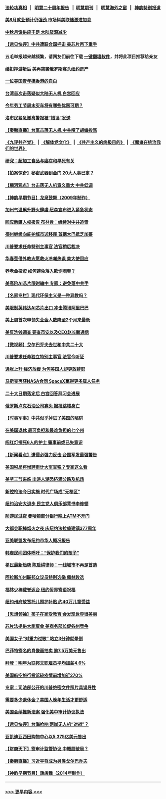 #### [法轮功真相](https://github.com/gfw-breaker/truth/blob/master/README.md?t=0) &nbsp;&nbsp;|&nbsp;&nbsp; [明慧二十周年报告](https://github.com/gfw-breaker/mh-reports/blob/master/README.md?t=0) &nbsp;&nbsp;|&nbsp;&nbsp;[明慧期刊](https://github.com/gfw-breaker/mh-qikan) &nbsp;&nbsp;|&nbsp;&nbsp; [明慧海外之窗](https://github.com/gfw-breaker/mh-news/blob/master/README.md?t=0) &nbsp;&nbsp;|&nbsp;&nbsp; [神韵特别报道](https://github.com/gfw-breaker/mh-news/blob/master/shenyun.md?t=0)
#### [美8月就业预计仍强劲 市场料美联储激进加息](../pages/nsc412/n13815752.md?t=09021201) 
#### [中秋月饼供应丰足 大陆货源减少](../pages/nsc412/n13815795.md?t=09021201) 
#### [【远见快评】中共遭联合国抨击 美芯片再下重手](../pages/nsc412/n13815733.md?t=09021201) 
#### 五毛举报越来越频繁，请网友们前往下载 [一键翻墙软件](https://github.com/gfw-breaker/ssr-accounts)，并将此项目推荐给亲友
#### [继扣押游艇后 美再突袭俄罗斯寡头纽约房产](../pages/nsc412/n13815704.md?t=09021201) 
#### [一位美国青年撑香港的自白](../pages/nsc412/n13815777.md?t=09021201) 
#### [台湾首次击落疑似大陆无人机 白宫回应](../pages/nsc412/n13815711.md?t=09021201) 
#### [今年劳工节周末买车将有哪些优惠可期？](../pages/nsc412/n13815745.md?t=09021201) 
#### [洛市民紧急撤离警报被“错误”发送](../pages/nsc412/n13815757.md?t=09021201) 
#### [【秦鹏直播】台军击落无人机 中共哑了胡编挨骂](../pages/nsc412/n13815720.md?t=09021201) 
#### [《九评共产党》](https://github.com/begood0513/9ping.md/blob/master/README.md) &nbsp;|&nbsp; [《解体党文化》](../../../../jtdwh.md/blob/master/README.md)  &nbsp;|&nbsp; [《共产主义的终极目的》](../../../../gczydzjmd.md/blob/master/README.md) &nbsp;|&nbsp; [《魔鬼在统治我们的世界》](../../../../mgztzwmdsj.md/blob/master/README.md) 
#### [研究：超加工食品与癌症和早死有关](../pages/nsc412/n13815715.md?t=09021201) 
#### [【拍案惊奇】秘密武器到金门 20大人事已定？](../pages/nsc412/n13815526.md?t=09021201) 
#### [【横河观点】台击落无人机意义重大 中共低调](../pages/nsc412/n13815703.md?t=09021201) 
#### [【神韵早期节目】龙泉鼓舞（2009年制作）](../pages/nsc412/n13815646.md?t=09021201) 
#### [加州气温飙升野火肆虐 纽森宣布进入紧急状态](../pages/nsc412/n13815670.md?t=09021201) 
#### [回应新疆人权报告 布林肯：继续对中共追责](../pages/nsc412/n13815660.md?t=09021201) 
#### [德州继续向庇护城市送移民 首辆大巴抵芝加哥](../pages/nsc412/n13815610.md?t=09021201) 
#### [川普要求任命特别主事官 法官稍后裁决](../pages/nsc412/n13815647.md?t=09021201) 
#### [华春莹借外教志愿救火冷嘲热讽 美大使回应](../pages/nsc412/n13815600.md?t=09021201) 
#### [养老金投资 如何避免落入欺诈圈套？](../pages/nsc412/n13815645.md?t=09021201) 
#### [美高阶AI芯片限时输中 专家：避免落中共手](../pages/nsc412/n13815622.md?t=09021201) 
#### [【名家专栏】现代环保主义是一种异教吗？](../pages/nsc412/n13815457.md?t=09021201) 
#### [美限制英伟达AI芯片出口 冲击腾讯阿里巴巴](../pages/nsc412/n13815585.md?t=09021201) 
#### [美上周首次申领失业金人数降至2个月来最低](../pages/nsc412/n13815569.md?t=09021201) 
#### [美反洗钱调查 要查币安以及CEO赵长鹏通信](../pages/nsc412/n13815597.md?t=09021201) 
#### [【微视频】戈尔巴乔夫去世和中共二十大](../pages/nsc412/n13814943.md?t=09021201) 
#### [川普要求任命独立特别主事官 法官今听证](../pages/nsc412/n13815522.md?t=09021201) 
#### [通胀上升 经济放缓 为何美国人却更敢辞职](../pages/nsc412/n13815533.md?t=09021201) 
#### [马斯克再获NASA合同 SpaceX赢得更多载人任务](../pages/nsc412/n13815408.md?t=09021201) 
#### [二十大日期落定后 白宫回答拜习会进展](../pages/nsc412/n13815440.md?t=09021201) 
#### [俄罗斯卢克石油公司寡头 据报跳楼身亡](../pages/nsc412/n13815384.md?t=09021201) 
#### [【时事军事】中共似乎掉进了美国的陷阱](../pages/nsc412/n13814851.md?t=09021201) 
#### [在美国退休 最可负担和最难负担的七个州](../pages/nsc412/n13814782.md?t=09021201) 
#### [闯红灯撞死6人的护士 肇事前或已失意识](../pages/nsc412/n13815182.md?t=09021201) 
#### [【新闻看点】遭侵必强力反击 台国军发最强警告](../pages/nsc412/n13814177.md?t=09021201) 
#### [美国税局将增聘审计大军查税？专家这么看](../pages/nsc412/n13815013.md?t=09021201) 
#### [美劳工节来临 出游人潮恐挤满公路及机场](../pages/nsc412/n13815164.md?t=09021201) 
#### [新控枪法今日实施 时代广场成“无枪区”](../pages/nsc412/n13815128.md?t=09021201) 
#### [纽约治安大退步 民主党人俱乐部背书李修顿](../pages/nsc412/n13815139.md?t=09021201) 
#### [防游民过夜 曼哈顿部分银行晚上ATM不开门](../pages/nsc412/n13815126.md?t=09021201) 
#### [大都会职棒烟火之夜 庆纽约法拉盛建镇377周年](../pages/nsc412/n13815147.md?t=09021201) 
#### [亚美联盟发布纽约市华人概况报告](../pages/nsc412/n13815149.md?t=09021201) 
#### [韩裔民间团体呼吁：“保护我们的孩子”](../pages/nsc412/n13815153.md?t=09021201) 
#### [移民最新趋势 陈启耕律师：一线城市不再是首选](../pages/nsc412/n13815117.md?t=09021201) 
#### [阿拉斯加州联邦众议员特别选举 佩林败选](../pages/nsc412/n13815007.md?t=09021201) 
#### [福林少棒载誉返台 纽约侨界寄语祝福](../pages/nsc412/n13815123.md?t=09021201) 
#### [纽约州府放宽托儿照护补贴 约40万儿童受益](../pages/nsc412/n13815101.md?t=09021201) 
#### [【思想领袖】孩子在家受教育 会发现世界很美丽](../pages/nsc412/n13804700.md?t=09021201) 
#### [芯片法提供大笔资金 美商务部长促各州竞争](../pages/nsc412/n13815011.md?t=09021201) 
#### [美国女子“对重力过敏” 站立3分钟就晕倒](../pages/nsc412/n13815012.md?t=09021201) 
#### [巴菲特签名的肖像画拍卖 逾7.5万美元售出](../pages/nsc412/n13814955.md?t=09021201) 
#### [拜登：明年为联邦文职雇员平均加薪4.6%](../pages/nsc412/n13814919.md?t=09021201) 
#### [美国航空旅行投诉较疫情前增加近270%](../pages/nsc412/n13815002.md?t=09021201) 
#### [专家：司法部公开的川普绝密文件照片具误导性](../pages/nsc412/n13814951.md?t=09021201) 
#### [需要多少退休金？美国人晚年生活才更舒适](../pages/nsc412/n13814983.md?t=09021201) 
#### [美国会续推新法案 强化美中审计协议执法](../pages/nsc412/n13814874.md?t=09021201) 
#### [【远见快评】台海枪响 两岸无人机“对战”？](../pages/nsc412/n13814936.md?t=09021201) 
#### [亚凯迪亚西田购物中心以5.375亿美元售出](../pages/nsc412/n13814854.md?t=09021201) 
#### [【财商天下】签审计监管协议 中概股破局？](../pages/nsc412/n13814835.md?t=09021201) 
#### [【秦鹏直播】习近平将成为另类戈尔巴乔夫](../pages/nsc412/n13814934.md?t=09021201) 
#### [【神韵早期节目】瑶族舞（2014年制作）](../pages/nsc412/n13814916.md?t=09021201) 

----
#### [ >>> 更早内容 <<< ](../indexes/nsc412-earlier.md)
